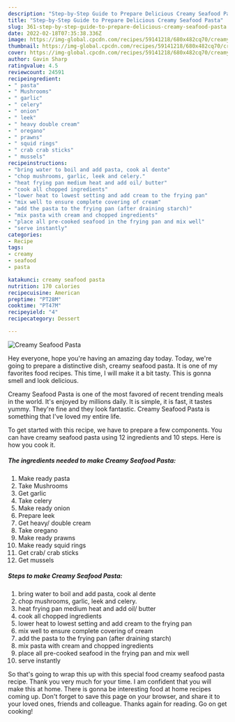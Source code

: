 ```yaml
---
description: "Step-by-Step Guide to Prepare Delicious Creamy Seafood Pasta"
title: "Step-by-Step Guide to Prepare Delicious Creamy Seafood Pasta"
slug: 361-step-by-step-guide-to-prepare-delicious-creamy-seafood-pasta
date: 2022-02-18T07:35:38.336Z
image: https://img-global.cpcdn.com/recipes/59141218/680x482cq70/creamy-seafood-pasta-recipe-main-photo.jpg
thumbnail: https://img-global.cpcdn.com/recipes/59141218/680x482cq70/creamy-seafood-pasta-recipe-main-photo.jpg
cover: https://img-global.cpcdn.com/recipes/59141218/680x482cq70/creamy-seafood-pasta-recipe-main-photo.jpg
author: Gavin Sharp
ratingvalue: 4.5
reviewcount: 24591
recipeingredient:
- " pasta"
- " Mushrooms"
- " garlic"
- " celery"
- " onion"
- " leek"
- " heavy double cream"
- " oregano"
- " prawns"
- " squid rings"
- " crab crab sticks"
- " mussels"
recipeinstructions:
- "bring water to boil and add pasta, cook al dente"
- "chop mushrooms, garlic, leek and celery."
- "heat frying pan medium heat and add oil/ butter"
- "cook all chopped ingredients"
- "lower heat to lowest setting and add cream to the frying pan"
- "mix well to ensure complete covering of cream"
- "add the pasta to the frying pan (after draining starch)"
- "mix pasta with cream and chopped ingredients"
- "place all pre-cooked seafood in the frying pan and mix well"
- "serve instantly"
categories:
- Recipe
tags:
- creamy
- seafood
- pasta

katakunci: creamy seafood pasta 
nutrition: 170 calories
recipecuisine: American
preptime: "PT28M"
cooktime: "PT47M"
recipeyield: "4"
recipecategory: Dessert

---
```



![Creamy Seafood Pasta](https://img-global.cpcdn.com/recipes/59141218/680x482cq70/creamy-seafood-pasta-recipe-main-photo.jpg)

Hey everyone, hope you're having an amazing day today. Today, we're going to prepare a distinctive dish, creamy seafood pasta. It is one of my favorites food recipes. This time, I will make it a bit tasty. This is gonna smell and look delicious.

Creamy Seafood Pasta is one of the most favored of recent trending meals in the world. It's enjoyed by millions daily. It is simple, it is fast, it tastes yummy. They're fine and they look fantastic. Creamy Seafood Pasta is something that I've loved my entire life.




To get started with this recipe, we have to prepare a few components. You can have creamy seafood pasta using 12 ingredients and 10 steps. Here is how you cook it.

<!--inarticleads1-->

##### The ingredients needed to make Creamy Seafood Pasta:

1. Make ready  pasta
1. Take  Mushrooms
1. Get  garlic
1. Take  celery
1. Make ready  onion
1. Prepare  leek
1. Get  heavy/ double cream
1. Take  oregano
1. Make ready  prawns
1. Make ready  squid rings
1. Get  crab/ crab sticks
1. Get  mussels




<!--inarticleads2-->

##### Steps to make Creamy Seafood Pasta:

1. bring water to boil and add pasta, cook al dente
1. chop mushrooms, garlic, leek and celery.
1. heat frying pan medium heat and add oil/ butter
1. cook all chopped ingredients
1. lower heat to lowest setting and add cream to the frying pan
1. mix well to ensure complete covering of cream
1. add the pasta to the frying pan (after draining starch)
1. mix pasta with cream and chopped ingredients
1. place all pre-cooked seafood in the frying pan and mix well
1. serve instantly




So that's going to wrap this up with this special food creamy seafood pasta recipe. Thank you very much for your time. I am confident that you will make this at home. There is gonna be interesting food at home recipes coming up. Don't forget to save this page on your browser, and share it to your loved ones, friends and colleague. Thanks again for reading. Go on get cooking!
